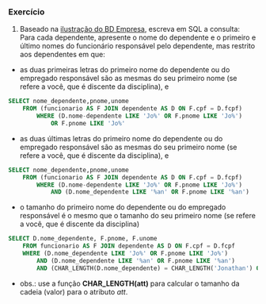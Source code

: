 ### Exercício

1. Baseado na [ilustração do BD Empresa](../media/fig-mr-2.jpg), escreva em SQL a consulta:<br>
Para cada dependente, apresente o nome do dependente e o primeiro e último nomes do funcionário responsável pelo dependente, mas restrito aos dependentes em que:
- as duas primeiras letras do primeiro nome do dependente ou do empregado responsável são as mesmas do seu primeiro nome (se refere a você, que é discente da disciplina), e
~~~sql
SELECT nome_dependente,pnome,unome
	FROM (funcionario AS F JOIN dependente AS D ON F.cpf = D.fcpf)
		WHERE (D.nome-dependente LIKE 'Jo%' OR F.pnome LIKE 'Jo%')
        	OR F.pnome LIKE 'Jo%'
~~~

- as duas últimas letras do primeiro nome do dependente ou do empregado responsável são as mesmas do seu primeiro nome (se refere a você, que é discente da disciplina), e
~~~sql
SELECT nome_dependente,pnome,unome
	FROM (funcionario AS F JOIN dependente AS D ON F.cpf = D.fcpf)
		WHERE (D.nome-dependente LIKE 'Jo%' OR F.pnome LIKE 'Jo%')
			AND (D.nome_dependente LIKE '%an' OR F.pnome LIKE '%an')
~~~
- o tamanho do primeiro nome do dependente ou do empregado responsável é o mesmo que o tamanho do seu primeiro nome (se refere a você, que é discente da disciplina) 
~~~sql
SELECT D.nome_dependente, F.pnome, F.unome
	FROM funcionario AS F JOIN dependente AS D ON F.cpf = D.fcpf
	WHERE (D.nome_dependente LIKE 'Jo%' OR F.pnome LIKE 'Jo%')
		AND (D.nome_dependente LIKE '%an' OR F.pnome LIKE '%an')
		AND (CHAR_LENGTH(D.nome_dependente) = CHAR_LENGTH('Jonathan') OR CHAR_LENGTH(F.pnome) = CHAR_LENGTH('Jonathan'));
~~~
- obs.: use a função **CHAR_LENGTH(att)** para calcular o tamanho da cadeia (valor) para o atributo _att_.
